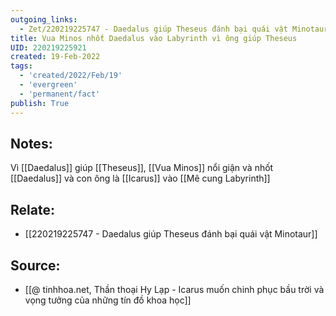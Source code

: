 ```yaml
---
outgoing_links:
  - Zet/220219225747 - Daedalus giúp Theseus đánh bại quái vật Minotaur
title: Vua Minos nhốt Daedalus vào Labyrinth vì ông giúp Theseus
UID: 220219225921
created: 19-Feb-2022
tags:
  - 'created/2022/Feb/19'
  - 'evergreen'
  - 'permanent/fact'
publish: True
---
```

## Notes:
Vì [[Daedalus]] giúp [[Theseus]], [[Vua Minos]] nổi giận và nhốt [[Daedalus]] và con ông là [[Icarus]] vào [[Mê cung Labyrinth]]

## Relate:
- [[220219225747 - Daedalus giúp Theseus đánh bại quái vật Minotaur]]

## Source:
- [[@ tinhhoa.net, Thần thoại Hy Lạp - Icarus muốn chinh phục bầu trời và vọng tưởng của những tín đồ khoa học]]


